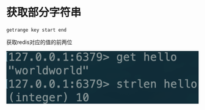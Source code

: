 # 获取部分字符串

```text
getrange key start end
```

获取redis对应的值的前两位

![](../../.gitbook/assets/image%20%2827%29.png)



